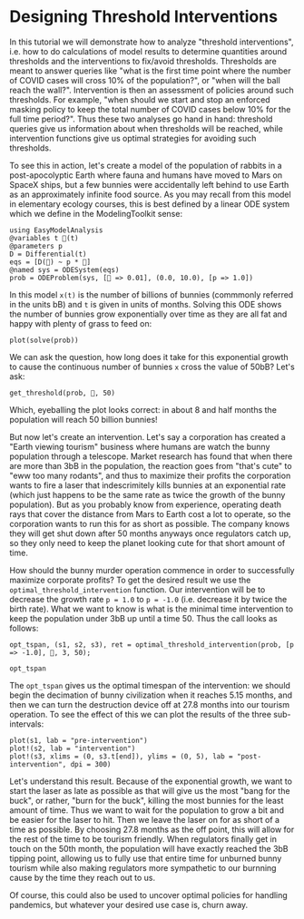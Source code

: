 # Designing Threshold Interventions

In this tutorial we will demonstrate how to analyze "threshold interventions", i.e. how to do calculations of model results
to determine quantities around thresholds and the interventions to fix/avoid thresholds. Thresholds are meant to answer
queries like "what is the first time point where the number of COVID cases will cross 10% of the population?", or
"when will the ball reach the wall?". Intervention is then an assessment of policies around such thresholds. For example,
"when should we start and stop an enforced masking policy to keep the total number of COVID cases below 10% for the full
time period?". Thus these two analyses go hand in hand: threshold queries give us information about when thresholds will
be reached, while intervention functions give us optimal strategies for avoiding such thresholds.

To see this in action, let's create a model of the population of rabbits in a post-apocolyptic Earth where fauna and
humans have moved to Mars on SpaceX ships, but a few bunnies were accidentally left behind to use Earth as an approximately
infinite food source. As you may recall from this model in elementary ecology courses, this is best defined by a linear
ODE system which we define in the ModelingToolkit sense:

```@example threshold_intervention
using EasyModelAnalysis
@variables t 🐰(t)
@parameters p
D = Differential(t)
eqs = [D(🐰) ~ p * 🐰]
@named sys = ODESystem(eqs)
prob = ODEProblem(sys, [🐰 => 0.01], (0.0, 10.0), [p => 1.0])
```

In this model `x(t)` is the number of billions of bunnies (commmonly referred in the units bB) and `t` is given in units of months.
Solving this ODE shows the number of bunnies grow exponentially over time as they are all fat and happy with plenty of grass to feed on:

```@example threshold_intervention
plot(solve(prob))
```

We can ask the question, how long does it take for this exponential growth to cause the continuous number of bunnies `x` cross
the value of 50bB? Let's ask:

```@example threshold_intervention
get_threshold(prob, 🐰, 50)
```

Which, eyeballing the plot looks correct: in about 8 and half months the population will reach 50 billion bunnies!

But now let's create an intervention. Let's say a corporation has created a "Earth viewing
tourism" business where humans are watch the bunny population through a telescope. Market research has found that when there are more
than 3bB in the population, the reaction goes from "that's cute" to "eww too many rodants", and thus to maximize their profits
the corporation wants to fire a laser that indescrimitely kills bunnies at an exponential rate (which just happens to be the same
rate as twice the growth of the bunny population). But as you probably know from experience, operating death rays that cover the distance
from Mars to Earth cost a lot to operate, so the corporation wants to run this for as short as possible. The company knows they will
get shut down after 50 months anyways once regulators catch up, so they only need to keep the planet looking cute for that short amount
of time.

How should the bunny murder operation commence in order to successfully maximize corporate profits? To get the desired result
we use the `optimal_threshold_intervention` function. Our intervention will be to decrease the growth rate ``p = 1.0`` to
``p = -1.0`` (i.e. decrease it by twice the birth rate). What we want to know is what is the minimal time intervention to keep
the population under 3bB up until a time 50. Thus the call looks as follows:

```@example threshold_intervention
opt_tspan, (s1, s2, s3), ret = optimal_threshold_intervention(prob, [p => -1.0], 🐰, 3, 50);

opt_tspan
```

The `opt_tspan` gives us the optimal timespan of the intervention: we should begin the decimation of bunny civilization when it reaches
5.15 months, and then we can turn the destruction device off at 27.8 months into our tourism operation. To see the effect of this we
can plot the results of the three sub-intervals:

```@example threshold_intervention
plot(s1, lab = "pre-intervention")
plot!(s2, lab = "intervention")
plot!(s3, xlims = (0, s3.t[end]), ylims = (0, 5), lab = "post-intervention", dpi = 300)
```

Let's understand this result. Because of the exponential growth, we want to start the laser as late as possible as that will give
us the most "bang for the buck", or rather, "burn for the buck", killing the most bunnies for the least amount of time. Thus we want
to wait for the population to grow a bit and be easier for the laser to hit. Then we leave the laser on for as short of a time as
possible. By choosing 27.8 months as the off point, this will allow for the rest of the time to be tourism friendly. When regulators
finally get in touch on the 50th month, the population will have exactly reached the 3bB tipping point, allowing us to fully use
that entire time for unburned bunny tourism while also making regulators more sympathetic to our burnning cause by the time they
reach out to us.

Of course, this could also be used to uncover optimal policies for handling pandemics, but whatever your desired use case is,
churn away.
